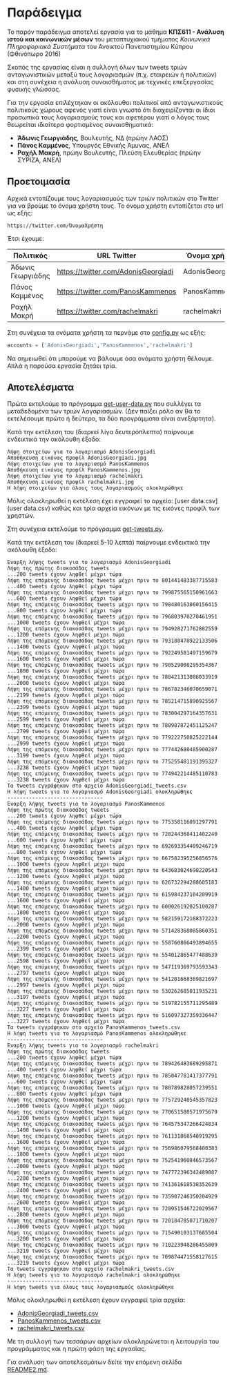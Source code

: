 # Παράδειγμα

Το παρόν παράδειγμα αποτελεί εργασία για το μάθημα **ΚΠΣ611 - Ανάλυση ιστού και κοινωνικών μέσων** 
του μεταπτυχιακού τμήματος *Κοινωνικά Πληροφοριακά Συστήματα* του Ανοικτού Πανεπιστημίου Κύπρου
(Φθινόπωρο 2016)

Σκοπός της εργασίας είναι η συλλογή όλων των tweets τριών ανταγωνιστικών 
μεταξύ τους λογαριασμών (π.χ. εταιρειών ή  πολιτικών) και στη συνέχεια 
η ανάλυση συναισθήματος με τεχνικές επεξεργασίας φυσικής γλώσσας. 

Για την εργασία επιλέχτηκαν οι ακόλουθοι πολιτικοί από ανταγωνιστικούς πολιτικούς χώρους 
αφενός γιατί είναι γνωστό ότι διαχειρίζονται οι ίδιοι προσωπικά τους λογαριασμούς τους 
και αφετέρου γιατί ο λόγος τους θεωρείται ιδιαίτερα φορτισμένος συναισθηματικά:
* **Άδωνις Γεωργιάδης**, Βουλευτής, ΝΔ (πρώην ΛΑΟΣ)
* **Πάνος Καμμένος**, Υπουργός Εθνικής Άμυνας, ΑΝΕΛ
* **Ραχήλ Μακρή**, πρώην Βουλευτής, Πλεύση Ελευθερίας (πρώην ΣΥΡΙΖΑ, ΑΝΕΛ)

## Προετοιμασία

Αρχικά εντοπίζουμε τους λογαριασμούς των τριών πολιτικών στο Twitter για να βρούμε το όνομα χρήστη τους.
Το όνομα χρήστη εντοπίζεται στο url ως εξής:
```
https://twitter.com/ΌνομαΧρήστη
```

Έτσι έχουμε:

| Πολιτικός         | URL Twitter                         | Όνομα χρήστη    |
| ----------------- | ----------------------------------- | --------------- |
| Άδωνις Γεωργιάδης | https://twitter.com/AdonisGeorgiadi | AdonisGeorgiadi |
| Πάνος Καμμένος    | https://twitter.com/PanosKammenos   | PanosKammenos   |
| Ραχήλ Μακρή       | https://twitter.com/rachelmakri     | rachelmakri     |

Στη συνέχεια τα ονόματα χρήστη τα περνάμε στο [config.py](../config.py) ως εξής:

```python
accounts = ['AdonisGeorgiadi','PanosKammenos','rachelmakri']
```

Να σημειωθεί ότι μπορούμε να βάλουμε όσα ονόματα χρήστη θέλουμε. Απλά η παρούσα εργασία
ζητάει τρία.

## Αποτελέσματα

Πρώτα εκτελούμε το πρόγραμμα [get-user-data.py](../get-user-data.py) που
συλλέγει τα μεταδεδομένα των τριών λογαριασμών. (Δεν παίζει ρόλο αν θα το
εκτελέσουμε πρώτο ή δεύτερο, τα δύο προγράμματα είναι ανεξάρτητα).

Κατά την εκτέλεση του (διαρκεί λίγα δευτερόπλεπτα) παίρνουμε ενδεικτικά 
την ακόλουθη έξοδο:                                                
```
Λήψη στοιχείων για το λογαριασμό AdonisGeorgiadi
Αποθήκευση εικόνας προφίλ AdonisGeorgiadi.jpg
Λήψη στοιχείων για το λογαριασμό PanosKammenos
Αποθήκευση εικόνας προφίλ PanosKammenos.jpg
Λήψη στοιχείων για το λογαριασμό rachelmakri
Αποθήκευση εικόνας προφίλ rachelmakri.jpg
Η λήψη στοιχείων για όλους τους λογαριασμούς ολοκληρώθηκε
```
Μόλις ολοκληρωθεί η εκτέλεση έχει εγγραφεί το αρχείο: [user data.csv](user data.csv)
καθώς και τρία αρχεία εικόνων με τις εικόνες προφίλ των χρηστών.

Στη συνέχεια εκτελούμε το πρόγραμμα [get-tweets.py](../get-tweets.py).

Κατά την εκτέλεση του (διαρκεί 5-10 λεπτά) παίρνουμε ενδεικτικά την ακόλουθη έξοδο:
```
Έναρξη λήψης tweets για το λογαριασμό AdonisGeorgiadi
Λήψη της πρώτης διακοσάδας tweets
...200 tweets έχουν ληφθεί μέχρι τώρα
Λήψη της επόμενης διακοσάδας tweets μέχρι πριν το 801441483387715583
...400 tweets έχουν ληφθεί μέχρι τώρα
Λήψη της επόμενης διακοσάδας tweets μέχρι πριν το 799875565150961663
...600 tweets έχουν ληφθεί μέχρι τώρα
Λήψη της επόμενης διακοσάδας tweets μέχρι πριν το 798480163860156415
...800 tweets έχουν ληφθεί μέχρι τώρα
Λήψη της επόμενης διακοσάδας tweets μέχρι πριν το 796803970270461951
...1000 tweets έχουν ληφθεί μέχρι τώρα
Λήψη της επόμενης διακοσάδας tweets μέχρι πριν το 794928271762882559
...1200 tweets έχουν ληφθεί μέχρι τώρα
Λήψη της επόμενης διακοσάδας tweets μέχρι πριν το 793188478922133506
...1400 tweets έχουν ληφθεί μέχρι τώρα
Λήψη της επόμενης διακοσάδας tweets μέχρι πριν το 792249581497159679
...1600 tweets έχουν ληφθεί μέχρι τώρα
Λήψη της επόμενης διακοσάδας tweets μέχρι πριν το 790529008295354367
...1800 tweets έχουν ληφθεί μέχρι τώρα
Λήψη της επόμενης διακοσάδας tweets μέχρι πριν το 788421313086033919
...2000 tweets έχουν ληφθεί μέχρι τώρα
Λήψη της επόμενης διακοσάδας tweets μέχρι πριν το 786782346070659071
...2199 tweets έχουν ληφθεί μέχρι τώρα
Λήψη της επόμενης διακοσάδας tweets μέχρι πριν το 785214715890925567
...2399 tweets έχουν ληφθεί μέχρι τώρα
Λήψη της επόμενης διακοσάδας tweets μέχρι πριν το 783004297164357631
...2599 tweets έχουν ληφθεί μέχρι τώρα
Λήψη της επόμενης διακοσάδας tweets μέχρι πριν το 780987872451125247
...2799 tweets έχουν ληφθεί μέχρι τώρα
Λήψη της επόμενης διακοσάδας tweets μέχρι πριν το 779222750825222144
...2999 tweets έχουν ληφθεί μέχρι τώρα
Λήψη της επόμενης διακοσάδας tweets μέχρι πριν το 777442680485900287
...3199 tweets έχουν ληφθεί μέχρι τώρα
Λήψη της επόμενης διακοσάδας tweets μέχρι πριν το 775255481191395327
...3238 tweets έχουν ληφθεί μέχρι τώρα
Λήψη της επόμενης διακοσάδας tweets μέχρι πριν το 774942214485110783
...3238 tweets έχουν ληφθεί μέχρι τώρα
Τα tweets εγγράφηκαν στο αρχείο AdonisGeorgiadi_tweets.csv
Η λήψη tweets για το λογαριασμό AdonisGeorgiadi ολοκληρώθηκε
-------------------------------
Έναρξη λήψης tweets για το λογαριασμό PanosKammenos
Λήψη της πρώτης διακοσάδας tweets
...200 tweets έχουν ληφθεί μέχρι τώρα
Λήψη της επόμενης διακοσάδας tweets μέχρι πριν το 775358116091297791
...400 tweets έχουν ληφθεί μέχρι τώρα
Λήψη της επόμενης διακοσάδας tweets μέχρι πριν το 728244368411402240
...600 tweets έχουν ληφθεί μέχρι τώρα
Λήψη της επόμενης διακοσάδας tweets μέχρι πριν το 692693354409246719
...800 tweets έχουν ληφθεί μέχρι τώρα
Λήψη της επόμενης διακοσάδας tweets μέχρι πριν το 667582395256856576
...1000 tweets έχουν ληφθεί μέχρι τώρα
Λήψη της επόμενης διακοσάδας tweets μέχρι πριν το 643683024698220543
...1200 tweets έχουν ληφθεί μέχρι τώρα
Λήψη της επόμενης διακοσάδας tweets μέχρι πριν το 626732294288605183
...1400 tweets έχουν ληφθεί μέχρι τώρα
Λήψη της επόμενης διακοσάδας tweets μέχρι πριν το 615984237104209919
...1600 tweets έχουν ληφθεί μέχρι τώρα
Λήψη της επόμενης διακοσάδας tweets μέχρι πριν το 600026192025100287
...1800 tweets έχουν ληφθεί μέχρι τώρα
Λήψη της επόμενης διακοσάδας tweets μέχρι πριν το 582159172168372223
...2000 tweets έχουν ληφθεί μέχρι τώρα
Λήψη της επόμενης διακοσάδας tweets μέχρι πριν το 571428368085860351
...2200 tweets έχουν ληφθεί μέχρι τώρα
Λήψη της επόμενης διακοσάδας tweets μέχρι πριν το 558760866493894655
...2399 tweets έχουν ληφθεί μέχρι τώρα
Λήψη της επόμενης διακοσάδας tweets μέχρι πριν το 554012865477488639
...2598 tweets έχουν ληφθεί μέχρι τώρα
Λήψη της επόμενης διακοσάδας tweets μέχρι πριν το 547119369793593343
...2797 tweets έχουν ληφθεί μέχρι τώρα
Λήψη της επόμενης διακοσάδας tweets μέχρι πριν το 541201668369821697
...2997 tweets έχουν ληφθεί μέχρι τώρα
Λήψη της επόμενης διακοσάδας tweets μέχρι πριν το 530262685011935231
...3197 tweets έχουν ληφθεί μέχρι τώρα
Λήψη της επόμενης διακοσάδας tweets μέχρι πριν το 519782155711295489
...3227 tweets έχουν ληφθεί μέχρι τώρα
Λήψη της επόμενης διακοσάδας tweets μέχρι πριν το 516097327359336447
...3227 tweets έχουν ληφθεί μέχρι τώρα
Τα tweets εγγράφηκαν στο αρχείο PanosKammenos_tweets.csv
Η λήψη tweets για το λογαριασμό PanosKammenos ολοκληρώθηκε
-------------------------------
Έναρξη λήψης tweets για το λογαριασμό rachelmakri
Λήψη της πρώτης διακοσάδας tweets
...200 tweets έχουν ληφθεί μέχρι τώρα
Λήψη της επόμενης διακοσάδας tweets μέχρι πριν το 789426483689295871
...400 tweets έχουν ληφθεί μέχρι τώρα
Λήψη της επόμενης διακοσάδας tweets μέχρι πριν το 785047781417377791
...600 tweets έχουν ληφθεί μέχρι τώρα
Λήψη της επόμενης διακοσάδας tweets μέχρι πριν το 780789828057239551
...800 tweets έχουν ληφθεί μέχρι τώρα
Λήψη της επόμενης διακοσάδας tweets μέχρι πριν το 775729240545357823
...1000 tweets έχουν ληφθεί μέχρι τώρα
Λήψη της επόμενης διακοσάδας tweets μέχρι πριν το 770651580571975679
...1200 tweets έχουν ληφθεί μέχρι τώρα
Λήψη της επόμενης διακοσάδας tweets μέχρι πριν το 764575347266424834
...1400 tweets έχουν ληφθεί μέχρι τώρα
Λήψη της επόμενης διακοσάδας tweets μέχρι πριν το 761131868548919295
...1600 tweets έχουν ληφθεί μέχρι τώρα
Λήψη της επόμενης διακοσάδας tweets μέχρι πριν το 756986079568400383
...1800 tweets έχουν ληφθεί μέχρι τώρα
Λήψη της επόμενης διακοσάδας tweets μέχρι πριν το 752541960846573567
...2000 tweets έχουν ληφθεί μέχρι τώρα
Λήψη της επόμενης διακοσάδας tweets μέχρι πριν το 747772396342489087
...2200 tweets έχουν ληφθεί μέχρι τώρα
Λήψη της επόμενης διακοσάδας tweets μέχρι πριν το 741361618538352639
...2400 tweets έχουν ληφθεί μέχρι τώρα
Λήψη της επόμενης διακοσάδας tweets μέχρι πριν το 735907246350204929
...2600 tweets έχουν ληφθεί μέχρι τώρα
Λήψη της επόμενης διακοσάδας tweets μέχρι πριν το 728951546722029567
...2800 tweets έχουν ληφθεί μέχρι τώρα
Λήψη της επόμενης διακοσάδας tweets μέχρι πριν το 720184785071710207
...3000 tweets έχουν ληφθεί μέχρι τώρα
Λήψη της επόμενης διακοσάδας tweets μέχρι πριν το 715490103137685504
...3200 tweets έχουν ληφθεί μέχρι τώρα
Λήψη της επόμενης διακοσάδας tweets μέχρι πριν το 710223948286455809
...3219 tweets έχουν ληφθεί μέχρι τώρα
Λήψη της επόμενης διακοσάδας tweets μέχρι πριν το 709874471558127615
...3219 tweets έχουν ληφθεί μέχρι τώρα
Τα tweets εγγράφηκαν στο αρχείο rachelmakri_tweets.csv
Η λήψη tweets για το λογαριασμό rachelmakri ολοκληρώθηκε
-------------------------------
Η λήψη tweets για όλους τους λογαριασμούς ολοκληρώθηκε
```

Μόλις ολοκληρωθεί η εκτέλεση έχουν εγγραφεί τρία αρχεία:
* [AdonisGeorgiadi_tweets.csv](AdonisGeorgiadi_tweets.csv)
* [PanosKammenos_tweets.csv](PanosKammenos_tweets.csv)
* [rachelmakri_tweets.csv](rachelmakri_tweets.csv)

Με τη συλλογή των τεσσάρων αρχείων ολοκληρώνεται η λειτουργία του προγράμματος 
και η πρώτη φάση της εργασίας. 

Για ανάλυση των αποτελεσμάτων δείτε την επόμενη σελίδα [README2.md](README2.md).